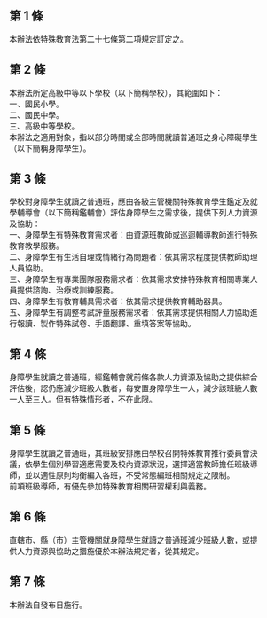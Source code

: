 第 1 條
-------
本辦法依特殊教育法第二十七條第二項規定訂定之。

第 2 條
-------
本辦法所定高級中等以下學校（以下簡稱學校），其範圍如下：  
一、國民小學。  
二、國民中學。  
三、高級中等學校。  
本辦法之適用對象，指以部分時間或全部時間就讀普通班之身心障礙學生  
（以下簡稱身障學生）。

第 3 條
-------
學校對身障學生就讀之普通班，應由各級主管機關特殊教育學生鑑定及就  
學輔導會（以下簡稱鑑輔會）評估身障學生之需求後，提供下列人力資源  
及協助：  
一、身障學生有特殊教育需求者：由資源班教師或巡迴輔導教師進行特殊  
    教育教學服務。  
二、身障學生有生活自理或情緒行為問題者：依其需求程度提供教師助理  
    人員協助。  
三、身障學生有專業團隊服務需求者：依其需求安排特殊教育相關專業人  
    員提供諮詢、治療或訓練服務。  
四、身障學生有教育輔具需求者：依其需求提供教育輔助器具。  
五、身障學生有調整考試評量服務需求者：依其需求提供相關人力協助進  
    行報讀、製作特殊試卷、手語翻譯、重填答案等協助。

第 4 條
-------
身障學生就讀之普通班，經鑑輔會就前條各款人力資源及協助之提供綜合  
評估後，認仍應減少班級人數者，每安置身障學生一人，減少該班級人數  
一人至三人。但有特殊情形者，不在此限。

第 5 條
-------
身障學生就讀之普通班，其班級安排應由學校召開特殊教育推行委員會決  
議，依學生個別學習適應需要及校內資源狀況，選擇適當教師擔任班級導  
師，並以適性原則均衡編入各班，不受常態編班相關規定之限制。  
前項班級導師，有優先參加特殊教育相關研習權利與義務。

第 6 條
-------
直轄市、縣（市）主管機關就身障學生就讀之普通班減少班級人數，或提  
供人力資源與協助之措施優於本辦法規定者，從其規定。

第 7 條
-------
本辦法自發布日施行。

